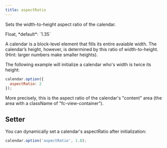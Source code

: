 ```yaml
---
title: aspectRatio
---
```


Sets the width-to-height aspect ratio of the calendar.

<div class='spec' markdown='1'>
Float, *default*: `1.35`
</div>

A calendar is a block-level element that fills its entire avaiable width. The calendar’s height, however, is determined by this ratio of width-to-height. (Hint: larger numbers make smaller heights).

The following example will initialize a calendar who's width is twice its height:

```js
calendar.option({
  aspectRatio: 2
});
```

More precisely, this is the aspect ratio of the calendar's "content" area (the area with a className of "fc-view-container").


## Setter

You can dynamically set a calendar's aspectRatio after initialization:

```js
calendar.option('aspectRatio', 1.8);
```
